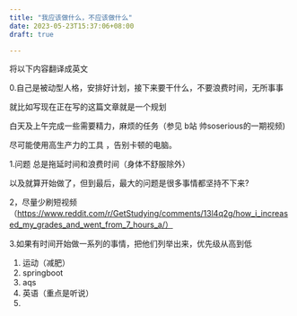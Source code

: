 ```yaml
---
title: "我应该做什么，不应该做什么"
date: 2023-05-23T15:37:06+08:00
draft: true

---
```


将以下内容翻译成英文



0.自己是被动型人格，安排好计划，接下来要干什么，不要浪费时间，无所事事

就比如写现在正在写的这篇文章就是一个规划

白天及上午完成一些需要精力，麻烦的任务（参见 b站 帅soserious的一期视频)

尽可能使用高生产力的工具 ，告别卡顿的电脑。



1.问题 总是拖延时间和浪费时间（身体不舒服除外）

以及就算开始做了，但到最后，最大的问题是很多事情都坚持不下来?



2，尽量少刷短视频（https://www.reddit.com/r/GetStudying/comments/13l4q2g/how_i_increased_my_grades_and_went_from_7_hours_a/）





3.如果有时间开始做一系列的事情，把他们列举出来，优先级从高到低

1. 运动（减肥）
2. springboot
3. aqs
4. 英语（重点是听说）
5. 













